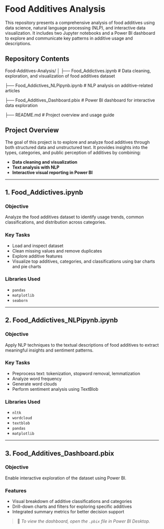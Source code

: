 # Food Additives Analysis

This repository presents a comprehensive analysis of food additives using data science, natural language processing (NLP), and interactive data visualization. It includes two Jupyter notebooks and a Power BI dashboard to explore and communicate key patterns in additive usage and descriptions.

## Repository Contents

Food-Additives-Analysis/
│
├── Food_Addictives.ipynb # Data cleaning, exploration, and visualization of food additives dataset

├── Food_Addictives_NLPipynb.ipynb # NLP analysis on additive-related articles

├── Food_Additives_Dashboard.pbix # Power BI dashboard for interactive data exploration

├── README.md # Project overview and usage guide


## Project Overview

The goal of this project is to explore and analyze food additives through both structured data and unstructured text. It provides insights into the types, categories, and public perception of additives by combining:

- **Data cleaning and visualization**
- **Text analysis with NLP**
- **Interactive visual reporting in Power BI**

---

## 1. Food_Addictives.ipynb

### Objective
Analyze the food additives dataset to identify usage trends, common classifications, and distribution across categories.

### Key Tasks
- Load and inspect dataset
- Clean missing values and remove duplicates
- Explore additive features
- Visualize top additives, categories, and classifications using bar charts and pie charts

### Libraries Used
- `pandas`
- `matplotlib`
- `seaborn`

---

## 2. Food_Addictives_NLPipynb.ipynb

### Objective
Apply NLP techniques to the textual descriptions of food additives to extract meaningful insights and sentiment patterns.

### Key Tasks
- Preprocess text: tokenization, stopword removal, lemmatization
- Analyze word frequency
- Generate word clouds
- Perform sentiment analysis using TextBlob

### Libraries Used
- `nltk`
- `wordcloud`
- `textblob`
- `pandas`
- `matplotlib`

---

## 3. Food_Additives_Dashboard.pbix

### Objective
Enable interactive exploration of the dataset using Power BI.

### Features
- Visual breakdown of additive classifications and categories
- Drill-down charts and filters for exploring specific additives
- Integrated summary metrics for better decision support

> 📌 *To view the dashboard, open the `.pbix` file in Power BI Desktop.*



